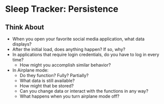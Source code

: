 # Sleep Tracker: Persistence

## Think About

- When you open your favorite social media application, what data displays?
- After the initial load, does anything happen? If so, why?
- In applications that require login credentials, do you have to log in every time?
  - How might you accomplish similar behavior?
- In Airplane mode:
  - Do they function? Fully? Partially?
  - What data is still available?
  - How might that be stored?
  - Can you change data or interact with the functions in any way?
  - What happens when you turn airplane mode off?

